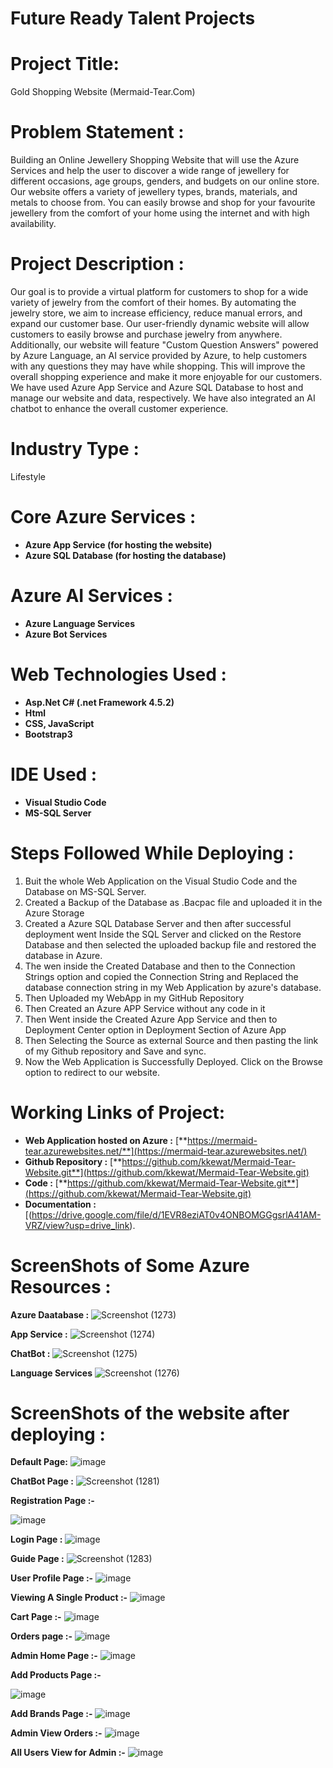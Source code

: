 # **Future Ready Talent Projects**

# **Project Title:**

Gold Shopping Website (Mermaid-Tear.Com)

# **Problem Statement :**

Building an Online Jewellery Shopping Website that will use the Azure Services and help the user to discover a wide range of jewellery for different occasions, age groups, genders, and budgets on our online store. Our website offers a variety of jewellery types, brands, materials, and metals to choose from. You can easily browse and shop for your favourite jewellery from the comfort of your home using the internet and with high availability.

# **Project Description :**

Our goal is to provide a virtual platform for customers to shop for a wide variety of jewelry from the comfort of their homes. By automating the jewelry store, we aim to increase efficiency, reduce manual errors, and expand our customer base. Our user-friendly dynamic website will allow customers to easily browse and purchase jewelry from anywhere. Additionally, our website will feature "Custom Question Answers" powered by Azure Language, an AI service provided by Azure, to help customers with any questions they may have while shopping. This will improve the overall shopping experience and make it more enjoyable for our customers. We have used Azure App Service and Azure SQL Database to host and manage our website and data, respectively. We have also integrated an AI chatbot to enhance the overall customer experience.

# **Industry Type :**
Lifestyle

# Core Azure Services :

- **Azure App Service (for hosting the website)**
- **Azure SQL Database (for hosting the database)**

# **Azure AI Services :**

- **Azure Language Services**
- **Azure Bot Services**

# **Web Technologies Used :**

- **Asp.Net C# (.net Framework 4.5.2)**
- **Html**
- **CSS, JavaScript**
- **Bootstrap3**

# **IDE Used :**

- **Visual Studio Code**
- **MS-SQL Server**

# **Steps Followed While Deploying :**

1. Buit the whole Web Application on the Visual Studio Code and the Database on MS-SQL Server.
2. Created a Backup of the Database as .Bacpac file and uploaded it in the Azure Storage
3. Created a Azure SQL Database Server and then after successful deployment went Inside the SQL Server and clicked on the Restore Database and then selected the uploaded backup file and restored the database in Azure.
4. The wen inside the Created Database and then to the Connection Strings option and copied the Connection String and Replaced the database connection string in my Web Application by azure's database.
5. Then Uploaded my WebApp in my GitHub Repository
6. Then Created an Azure APP Service without any code in it
7. Then Went inside the Created Azure App Service and then to Deployment Center option in Deployment Section of Azure App
8. Then Selecting the Source as external Source and then pasting the link of my Github repository and Save and sync.
9. Now the Web Application is Successfully Deployed. Click on the Browse option to redirect to our website.

# **Working Links of Project:**

- **Web Application hosted on Azure :** [**https://mermaid-tear.azurewebsites.net/**](https://mermaid-tear.azurewebsites.net/)
- **Github Repository :** [**https://github.com/kkewat/Mermaid-Tear-Website.git**](https://github.com/kkewat/Mermaid-Tear-Website.git)
- **Code :** [**https://github.com/kkewat/Mermaid-Tear-Website.git**](https://github.com/kkewat/Mermaid-Tear-Website.git)
- **Documentation :** [(https://drive.google.com/file/d/1EVR8eziAT0v4ONBOMGGgsrlA41AM-VRZ/view?usp=drive_link). 

# **ScreenShots of Some Azure Resources :**
**Azure Daatabase :**
![Screenshot (1273)](https://github.com/kkewat/Mermaid-Tear-Website/assets/60972748/f7fee08a-6432-49d2-b1c9-173cd8210251)

**App Service :**
![Screenshot (1274)](https://github.com/kkewat/Mermaid-Tear-Website/assets/60972748/bcef8385-866b-42d7-8dc2-ef8e3e9d98c1)

**ChatBot :**
![Screenshot (1275)](https://github.com/kkewat/Mermaid-Tear-Website/assets/60972748/9d50db1f-66d6-4a98-bb57-74ebf2319991)

**Language Services**
![Screenshot (1276)](https://github.com/kkewat/Mermaid-Tear-Website/assets/60972748/b597b563-b8fa-49b5-ac38-92ad6d3a0af2)


# **ScreenShots of the website after deploying :**

**Default Page:**
![image](https://github.com/kkewat/Mermaid-Tear-Website/assets/60972748/8c03e440-c834-402c-a92b-50bcc85b0eeb)

**ChatBot Page :**
![Screenshot (1281)](https://github.com/kkewat/Mermaid-Tear-Website/assets/60972748/5ea41cfd-431b-43a9-932b-c78e712411ab)


**Registration Page :-**

![image](https://github.com/kkewat/Mermaid-Tear-Website/assets/60972748/09372bec-f683-4b50-8830-fdeb5e8cb6d5)


**Login Page :**
![image](https://github.com/kkewat/Mermaid-Tear-Website/assets/60972748/cdb94cfe-d236-4315-a2d2-d84a86071657)

**Guide Page :**
![Screenshot (1283)](https://github.com/kkewat/Mermaid-Tear-Website/assets/60972748/45cff2b9-6197-4886-ba93-b38d90d14805)


**User Profile Page :-**
![image](https://github.com/kkewat/Mermaid-Tear-Website/assets/60972748/51e0ed59-951a-44c1-8fa3-2f044ef4fafb)


**Viewing A Single Product :-**
![image](https://github.com/kkewat/Mermaid-Tear-Website/assets/60972748/913b915f-2d95-41be-94ea-220286640ac1)

**Cart Page :-**
![image](https://github.com/kkewat/Mermaid-Tear-Website/assets/60972748/5db9d94f-18f1-4e5f-aa80-ea4d9760c167)


**Orders page :-**
![image](https://github.com/kkewat/Mermaid-Tear-Website/assets/60972748/03cfa743-1272-414d-a6d7-3dd38f818ee5)


**Admin Home Page :-**
 ![image](https://github.com/kkewat/Mermaid-Tear-Website/assets/60972748/fd304cf5-6cc1-4e32-abe5-26dd4709de23)


**Add Products Page :-**

![image](https://github.com/kkewat/Mermaid-Tear-Website/assets/60972748/8eebb05f-859a-4da0-b37c-70ef8dd24acf)


**Add Brands Page :-**
![image](https://github.com/kkewat/Mermaid-Tear-Website/assets/60972748/74aa6165-d63d-4242-a1db-7ce6f3320618)


**Admin View Orders :-**
![image](https://github.com/kkewat/Mermaid-Tear-Website/assets/60972748/b9778bf8-8447-43bb-a06a-a37ee5b7e750)


**All Users View for Admin :-**
![image](https://github.com/kkewat/Mermaid-Tear-Website/assets/60972748/cf5a4516-f7e3-4f10-a683-bc59137c9ea2)
